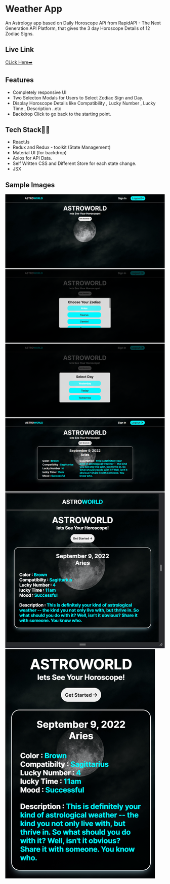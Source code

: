 # Weather App

An Astrology app based on Daily Horoscope APi from RapidAPI - The Next Generation API Platform, that gives the 3 day Horoscope Details of 12 Zodiac Signs.


## Live Link
[CLick Here➡️](https://thunderous-melba-20f09e.netlify.app/)

## Features

- Completely responsive UI
- Two Selecton Modals for Users to Select Zodiac Sign and Day.
- Display Horoscope Details like Compatibility , Lucky Number , Lucky Time , Description ..etc
- Backdrop Click to go back to the starting point.


## Tech Stack👩‍💻

- ReactJs 
- Redux and Redux - toolkit (State Management)
- Material UI (for backdrop)
- Axios for API Data.
- Self Written CSS and Different Store for each state change.
- JSX

## Sample Images

![alt text](https://github.com/Vikaspundir24/AstroWorld/blob/85f578b4b60f76a17c09eda4270ac206f70c5bd5/Design%20UI%20Screenshots/1.png)
![alt text](https://github.com/Vikaspundir24/AstroWorld/blob/85f578b4b60f76a17c09eda4270ac206f70c5bd5/Design%20UI%20Screenshots/2.png)
![alt text](https://github.com/Vikaspundir24/AstroWorld/blob/85f578b4b60f76a17c09eda4270ac206f70c5bd5/Design%20UI%20Screenshots/3.png)
![alt text](https://github.com/Vikaspundir24/AstroWorld/blob/85f578b4b60f76a17c09eda4270ac206f70c5bd5/Design%20UI%20Screenshots/4.png)
![alt text](https://github.com/Vikaspundir24/AstroWorld/blob/85f578b4b60f76a17c09eda4270ac206f70c5bd5/Design%20UI%20Screenshots/5.png)
![alt text](https://github.com/Vikaspundir24/AstroWorld/blob/85f578b4b60f76a17c09eda4270ac206f70c5bd5/Design%20UI%20Screenshots/6.png)

